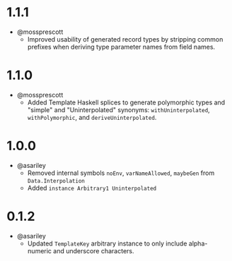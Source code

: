 1.1.1
======

- @mossprescott
    - Improved usability of generated record types by stripping common prefixes when deriving
      type parameter names from field names.

1.1.0
======

- @mossprescott
    - Added Template Haskell splices to generate polymorphic types and "simple" and "Uninterpolated"
      synonyms: `withUninterpolated`, `withPolymorphic`, and `deriveUninterpolated`.


1.0.0
=======

- @asariley
    - Removed internal symbols `noEnv`, `varNameAllowed`, `maybeGen` from `Data.Interpolation`
    - Added `instance Arbitrary1 Uninterpolated`

0.1.2
=======

- @asariley
    - Updated `TemplateKey` arbitrary instance to only include alpha-numeric and underscore characters.
